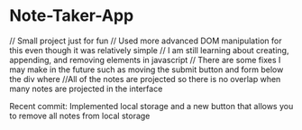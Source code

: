 # Note-Taker-App
// Small project just for fun
// Used more advanced DOM manipulation for this even though it was relatively simple
// I am still learning about creating, appending, and removing elements in javascript 
// There are some fixes I may make in the future such as moving the submit button and form below the div where
//All of the notes are projected so there is no overlap when many notes are projected in the interface


Recent commit:
Implemented local storage and a new button that allows you to remove all notes from local storage
